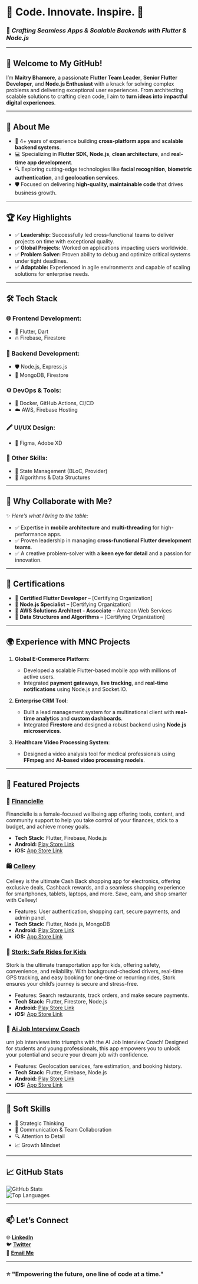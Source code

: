 # 🌟 **Code. Innovate. Inspire.** 🌟  
### 🚀 *Crafting Seamless Apps & Scalable Backends with Flutter & Node.js*  

---

## 👋 Welcome to My GitHub!
I’m **Maitry Bhamore**, a passionate **Flutter Team Leader**, **Senior Flutter Developer**, and **Node.js Enthusiast** with a knack for solving complex problems and delivering exceptional user experiences. From architecting scalable solutions to crafting clean code, I aim to **turn ideas into impactful digital experiences**.

---

## 💼 **About Me**  
- 🌟 4+ years of experience building **cross-platform apps** and **scalable backend systems**.  
- 💻 Specializing in **Flutter SDK**, **Node.js**, **clean architecture**, and **real-time app development**.  
- 🔍 Exploring cutting-edge technologies like **facial recognition**, **biometric authentication**, and **geolocation services**.  
- 🛡️ Focused on delivering **high-quality, maintainable code** that drives business growth.  

---

## 🏆 **Key Highlights**
- ✅ **Leadership:** Successfully led cross-functional teams to deliver projects on time with exceptional quality.  
- ✅ **Global Projects:** Worked on applications impacting users worldwide.  
- ✅ **Problem Solver:** Proven ability to debug and optimize critical systems under tight deadlines.  
- ✅ **Adaptable:** Experienced in agile environments and capable of scaling solutions for enterprise needs.  

---

## 🛠 **Tech Stack**  
### **🌐 Frontend Development:**  
- 🎯 Flutter, Dart  
- 🔥 Firebase, Firestore  

### **🔗 Backend Development:**  
- 🛡️ Node.js, Express.js  
- 🌱 MongoDB, Firestore  

### **⚙️ DevOps & Tools:**  
- 🐳 Docker, GitHub Actions, CI/CD  
- ☁️ AWS, Firebase Hosting  

### **🖍️ UI/UX Design:**  
- 🎨 Figma, Adobe XD  

### **💾 Other Skills:**  
- 🧩 State Management (BLoC, Provider)  
- 🧮 Algorithms & Data Structures  

---

## 🌟 **Why Collaborate with Me?**  
✨ *Here’s what I bring to the table:*  
- ✅ Expertise in **mobile architecture** and **multi-threading** for high-performance apps.  
- ✅ Proven leadership in managing **cross-functional Flutter development teams**.  
- ✅ A creative problem-solver with a **keen eye for detail** and a passion for innovation.  

---

## 🏅 **Certifications**  
- 📜 **Certified Flutter Developer** – [Certifying Organization]  
- 📜 **Node.js Specialist** – [Certifying Organization]  
- 📜 **AWS Solutions Architect - Associate** – Amazon Web Services  
- 📜 **Data Structures and Algorithms** – [Certifying Organization]  

---

## 🌍 **Experience with MNC Projects**  
1. **Global E-Commerce Platform**:  
   - Developed a scalable Flutter-based mobile app with millions of active users.  
   - Integrated **payment gateways**, **live tracking**, and **real-time notifications** using Node.js and Socket.IO.  

2. **Enterprise CRM Tool**:  
   - Built a lead management system for a multinational client with **real-time analytics** and **custom dashboards**.  
   - Integrated **Firestore** and designed a robust backend using **Node.js microservices**.  

3. **Healthcare Video Processing System**:  
   - Designed a video analysis tool for medical professionals using **FFmpeg** and **AI-based video processing models**.  

---

## 🌟 **Featured Projects**  
### 📱 **[Financielle](https://maitry-protfolio.web.app/)**  
Financielle is a female-focused wellbeing app offering tools, content, and community support to help you take control of your finances, stick to a budget, and achieve money goals. 
- **Tech Stack:** Flutter, Firebase, Node.js  
- **Android:** [Play Store Link](https://play.google.com/store/apps/details?id=com.financielle.mobile.app)  
- **iOS:** [App Store Link](https://apps.apple.com/gb/app/financielle-budget-planner/id1567346791)

### 🛍️ **[Celleey](https://www.celleey.com/)**  
Celleey is the ultimate Cash Back shopping app for electronics, offering exclusive deals, Cashback rewards, and a seamless shopping experience for smartphones, tablets, laptops, and more. Save, earn, and shop smarter with Celleey!  
- Features: User authentication, shopping cart, secure payments, and admin panel.  
- **Tech Stack:** Flutter, Node.js, MongoDB  
- **Android:** [Play Store Link](https://play.google.com/store/apps/details?id=com.celleey.mobile.app)  
- **iOS:** [App Store Link](https://apps.apple.com/us/app/celleey-get-cash-back-rewards/id6468869821)

### 🍴 **[Stork: Safe Rides for Kids](https://ridestork.com/)**  
Stork is the ultimate transportation app for kids, offering safety, convenience, and reliability. With background-checked drivers, real-time GPS tracking, and easy booking for one-time or recurring rides, Stork ensures your child’s journey is secure and stress-free. 
- Features: Search restaurants, track orders, and make secure payments.  
- **Tech Stack:** Flutter, Firestore, Node.js  
- **Android:** [Play Store Link](https://play.google.com/store/apps/details?id=com.stork.mobile.app)  
- **iOS:** [App Store Link](https://play.google.com/store/apps/details?id=com.stork.mobile.app)

### 🚖 **[Ai Job Interview Coach](https://maitry-protfolio.web.app/)**  
urn job interviews into triumphs with the AI Job Interview Coach! Designed for students and young professionals, this app empowers you to unlock your potential and secure your dream job with confidence.
- Features: Geolocation services, fare estimation, and booking history.  
- **Tech Stack:** Flutter, Firebase, Node.js  
- **Android:** [Play Store Link](https://apps.apple.com/us/app/ai-job-interview-coach/id6448257832)  
- **iOS:** [App Store Link](https://play.google.com/store/apps/details?id=com.ai_based_interview.mobile.app)

---

## 🌈 **Soft Skills**  
- 🧠 Strategic Thinking  
- 📢 Communication & Team Collaboration  
- 🔍 Attention to Detail  
- 📈 Growth Mindset  

---

## 📈 **GitHub Stats**  
![GitHub Stats](https://github-readme-stats.vercel.app/api?username=Maitry1999&show_icons=true&theme=radical)  
![Top Languages](https://github-readme-stats.vercel.app/api/top-langs/?username=Maitry1999&layout=compact&theme=radical)

---

## 📫 **Let’s Connect**  
🌐 **[LinkedIn](https://www.linkedin.com/in/maitry-bhamore-903bbb127)**  
🐦 **[Twitter](https://twitter.com/YourTwitter)**  
📧 **[Email Me](mailto:bhamoremaitry@gmail.com)**  

---

### ⭐ **"Empowering the future, one line of code at a time."**
